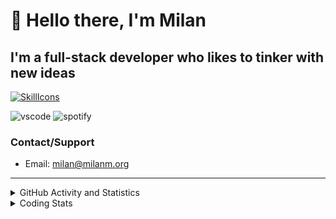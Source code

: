 # 👋 Hello there, I'm Milan
## I'm a full-stack developer who likes to tinker with new ideas
[![SkillIcons](https://skillicons.dev/icons?i=js,ts,nextjs,tailwind,html,go,bash,git,nginx,prisma,kubernetes,docker,linux)](https://skillicons.dev)

![vscode](https://nocache.advaith.workers.dev?url=https://img.shields.io/endpoint?url=https://dev.discordprofiles.me/api/badge/vscode/423203831971708958)
![spotify](https://nocache.advaith.workers.dev?url=https://img.shields.io/endpoint?url=https://dev.discordprofiles.me/api/badge/spotify/423203831971708958)

### Contact/Support

- Email: [milan@milanm.org](mailto:milan@milanm.org)
 
---
 
<details>
  <summary>GitHub Activity and Statistics</summary>
  <img src="/github-metrics.svg" />
</details>
<details>
  <summary>Coding Stats</summary>
  <!--START_SECTION:waka-->

```txt
JavaScript       4 hrs 5 mins    ██████████████░░░░░░░░░░░   55.55 %
TypeScript       1 hr 37 mins    █████▓░░░░░░░░░░░░░░░░░░░   22.15 %
JSON             22 mins         █▒░░░░░░░░░░░░░░░░░░░░░░░   05.00 %
Bash             20 mins         █▒░░░░░░░░░░░░░░░░░░░░░░░   04.70 %
Docker           20 mins         █░░░░░░░░░░░░░░░░░░░░░░░░   04.58 %
```

<!--END_SECTION:waka-->
</details>
